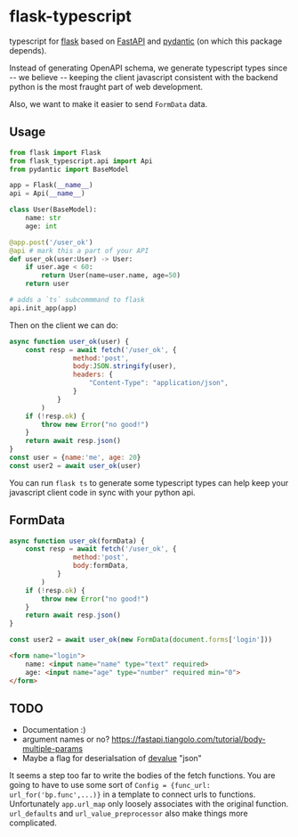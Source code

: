 # flask-typescript

typescript for [flask](https://flask.palletsprojects.com/en/2.2.x/)
based on [FastAPI](https://fastapi.tiangolo.com) and
[pydantic](https://docs.pydantic.dev/) (on which this package depends).

Instead of generating OpenAPI schema, we generate typescript types since
-- we believe --
keeping the client javascript consistent with the backend python is the most
fraught part of web development.

Also, we want to make it easier to send `FormData`
data.

## Usage

```python
from flask import Flask
from flask_typescript.api import Api
from pydantic import BaseModel

app = Flask(__name__)
api = Api(__name__)

class User(BaseModel):
    name: str
    age: int

@app.post('/user_ok')
@api # mark this a part of your API
def user_ok(user:User) -> User:
    if user.age < 60:
        return User(name=user.name, age=50)
    return user

# adds a `ts` subcommmand to flask
api.init_app(app)
```
Then on the client we can do:

```javascript
async function user_ok(user) {
    const resp = await fetch('/user_ok', {
                method:'post',
                body:JSON.stringify(user),
                headers: {
                    "Content-Type": "application/json",
                }
            }
        )
    if (!resp.ok) {
        throw new Error("no good!")
    }
    return await resp.json()
}
const user = {name:'me', age: 20}
const user2 = await user_ok(user)
```

You can run `flask ts` to generate some typescript types can help keep your
javascript client code in sync with your python api.

## FormData

```javascript
async function user_ok(formData) {
    const resp = await fetch('/user_ok', {
                method:'post',
                body:formData,
            }
        )
    if (!resp.ok) {
        throw new Error("no good!")
    }
    return await resp.json()
}

const user2 = await user_ok(new FormData(document.forms['login']))
```

```html
<form name="login">
    name: <input name="name" type="text" required>
    age: <input name="age" type="number" required min="0">
</form>
```


## TODO

* Documentation :)
* argument names or no? https://fastapi.tiangolo.com/tutorial/body-multiple-params
* Maybe a flag for deserialsation of [devalue](https://github.com/Rich-Harris/devalue) "json"


It seems a step too far to write the bodies of the fetch functions. You are
going to have to use some sort of `Config = {func_url: url_for('bp.func',...)}` in
a template to connect urls to functions. Unfortunately `app.url_map` only loosely
associates with the original function. `url_defaults` and `url_value_preprocessor` also make things more complicated.

